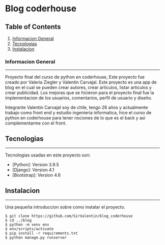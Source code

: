 # Blog coderhouse
## Table of Contents
1. [Informacion General](#general-info)
2. [Tecnologias](#technologies)
3. [Instalacion](#installation)
### Informacion General
***
Proyecto final del curso de python en coderhouse, Este proyecto fue creado por Valeria Ziegler y Valentin Carvajal.
Este proyecto es una app de blog en el cual se pueden crear autores, crear articulos, listar articulos y crear publicidad.
Los mejoras que se hicieron para el proyecto final fue la implementacion de los usuarios, comentarios, perfil de usuario y diseño.

Integrante Valentin Carvajal soy de chile, tengo 26 años y actualmente trabajo como front end y estudio ingenieria informatica, hice el curso de python en coderhouse para tener nociones de lo que es el back y asi complementarme con el front.
## Tecnologias
***
Tecnologias usadas en este proyecto son:
* [Python]: Version 3.9.5
* [Django]: Version 4.1
* [Bootstrap]: Version 4.6
## Instalacion
***
Una pequeña introduccion sobre como instalar el proyecto. 
```
$ git clone https://github.com/SirValentin/blog_coderhouse
$ cd ../blog
$ python -m venv env
$ env/scripts/activate
$ pip install -r requirements.txt
$ python manage.py runserver
```
